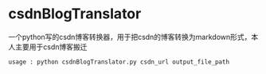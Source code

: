 # csdnBlogTranslator

一个python写的csdn博客转换器，用于把csdn的博客转换为markdown形式，本人主要用于csdn博客搬迁

```
usage : python csdnBlogTranslator.py csdn_url output_file_path
```
